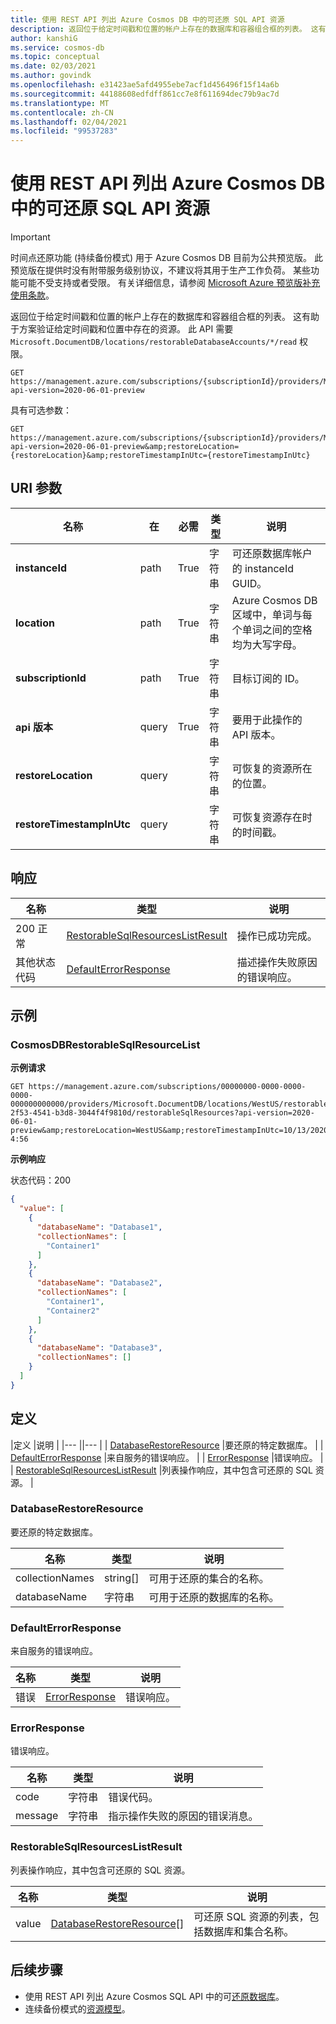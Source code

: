 ```yaml
---
title: 使用 REST API 列出 Azure Cosmos DB 中的可还原 SQL API 资源
description: 返回位于给定时间戳和位置的帐户上存在的数据库和容器组合框的列表。 这有助于方案验证给定时间戳和位置中存在的资源。
author: kanshiG
ms.service: cosmos-db
ms.topic: conceptual
ms.date: 02/03/2021
ms.author: govindk
ms.openlocfilehash: e31423ae5afd4955ebe7acf1d456496f15f14a6b
ms.sourcegitcommit: 44188608edfdff861cc7e8f611694dec79b9ac7d
ms.translationtype: MT
ms.contentlocale: zh-CN
ms.lasthandoff: 02/04/2021
ms.locfileid: "99537283"
---
```

# <a name="list-restorable-sql-api-resources-in-azure-cosmos-db-using-rest-api"></a>使用 REST API 列出 Azure Cosmos DB 中的可还原 SQL API 资源

> [!IMPORTANT]
> 时间点还原功能 (持续备份模式) 用于 Azure Cosmos DB 目前为公共预览版。
> 此预览版在提供时没有附带服务级别协议，不建议将其用于生产工作负荷。 某些功能可能不受支持或者受限。
> 有关详细信息，请参阅 [Microsoft Azure 预览版补充使用条款](https://azure.microsoft.com/support/legal/preview-supplemental-terms/)。

返回位于给定时间戳和位置的帐户上存在的数据库和容器组合框的列表。 这有助于方案验证给定时间戳和位置中存在的资源。 此 API 需要 `Microsoft.DocumentDB/locations/restorableDatabaseAccounts/*/read` 权限。

```http
GET https://management.azure.com/subscriptions/{subscriptionId}/providers/Microsoft.DocumentDB/locations/{location}/restorableDatabaseAccounts/{instanceId}/restorableSqlResources?api-version=2020-06-01-preview
```

具有可选参数：

```http
GET https://management.azure.com/subscriptions/{subscriptionId}/providers/Microsoft.DocumentDB/locations/{location}/restorableDatabaseAccounts/{instanceId}/restorableSqlResources?api-version=2020-06-01-preview&amp;restoreLocation={restoreLocation}&amp;restoreTimestampInUtc={restoreTimestampInUtc}
```

## <a name="uri-parameters"></a>URI 参数

| 名称 | 在 | 必需 | 类型 | 说明 |
| --- | --- | --- | --- | --- |
| **instanceId** | path | True |字符串| 可还原数据库帐户的 instanceId GUID。 |
| **location** | path | True | 字符串| Azure Cosmos DB 区域中，单词与每个单词之间的空格均为大写字母。 |
| **subscriptionId** | path | True | 字符串| 目标订阅的 ID。 |
| **api 版本** | query | True | 字符串 | 要用于此操作的 API 版本。 |
| **restoreLocation** | query | |字符串| 可恢复的资源所在的位置。 |
| **restoreTimestampInUtc** | query | |字符串| 可恢复资源存在时的时间戳。 |

## <a name="responses"></a>响应

| 名称 | 类型 | 说明 |
| --- | --- | --- |
| 200 正常 | [RestorableSqlResourcesListResult](#restorablesqlresourceslistresult)| 操作已成功完成。 |
| 其他状态代码 | [DefaultErrorResponse](#defaulterrorresponse)| 描述操作失败原因的错误响应。 |

## <a name="examples"></a>示例

### <a name="cosmosdbrestorablesqlresourcelist"></a>CosmosDBRestorableSqlResourceList

**示例请求**

```http
GET https://management.azure.com/subscriptions/00000000-0000-0000-0000-000000000000/providers/Microsoft.DocumentDB/locations/WestUS/restorableDatabaseAccounts/d9b26648-2f53-4541-b3d8-3044f4f9810d/restorableSqlResources?api-version=2020-06-01-preview&amp;restoreLocation=WestUS&amp;restoreTimestampInUtc=10/13/2020 4:56
```

**示例响应**

状态代码：200

```json
{
  "value": [
    {
      "databaseName": "Database1",
      "collectionNames": [
        "Container1"
      ]
    },
    {
      "databaseName": "Database2",
      "collectionNames": [
        "Container1",
        "Container2"
      ]
    },
    {
      "databaseName": "Database3",
      "collectionNames": []
    }
  ]
}
```

## <a name="definitions"></a>定义

|定义 |说明 | |--- ||--- | | [DatabaseRestoreResource](#databaserestoreresource) |要还原的特定数据库。 | | [DefaultErrorResponse](#defaulterrorresponse) |来自服务的错误响应。 | | [ErrorResponse](#errorresponse) |错误响应。 | | [RestorableSqlResourcesListResult](#restorablesqlresourceslistresult) |列表操作响应，其中包含可还原的 SQL 资源。 |

### <a name="databaserestoreresource"></a><a id="databaserestoreresource"></a>DatabaseRestoreResource

要还原的特定数据库。

| **名称** | **类型** | **说明** |
| --- | --- | --- |
| collectionNames |string[]| 可用于还原的集合的名称。 |
| databaseName |字符串| 可用于还原的数据库的名称。 |

### <a name="defaulterrorresponse"></a><a id="defaulterrorresponse"></a>DefaultErrorResponse

来自服务的错误响应。

| **名称** | **类型** | **说明** |
| --- | --- | --- |
| 错误 | [ErrorResponse](#errorresponse)| 错误响应。 |

### <a name="errorresponse"></a><a id="errorresponse"></a>ErrorResponse

错误响应。

| **名称** | **类型** | **说明** |
| --- | --- | --- |
| code |字符串| 错误代码。 |
| message |字符串| 指示操作失败的原因的错误消息。 |

### <a name="restorablesqlresourceslistresult"></a><a id="restorablesqlresourceslistresult"></a>RestorableSqlResourcesListResult

列表操作响应，其中包含可还原的 SQL 资源。

| **名称** | **类型** | **说明** |
| --- | --- | --- |
| value |[DatabaseRestoreResource](#databaserestoreresource)[]| 可还原 SQL 资源的列表，包括数据库和集合名称。 |

## <a name="next-steps"></a>后续步骤

* 使用 REST API 列出 Azure Cosmos SQL API 中的可[还原数据库](restorable-sql-databases-list.md)。
* 连续备份模式的[资源模型](continuous-backup-restore-resource-model.md)。
